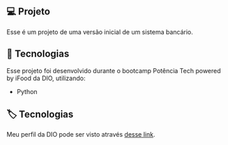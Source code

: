## 💻 Projeto
Esse é um projeto de uma versão inicial de um sistema bancário.

## 🚀 Tecnologias
Esse projeto foi desenvolvido durante o bootcamp Potência Tech powered by iFood da DIO, utilizando:
- Python

## 🏷 Tecnologias
Meu perfil da DIO pode ser visto através [desse link](https://web.dio.me/users/yasmin_soraya14).